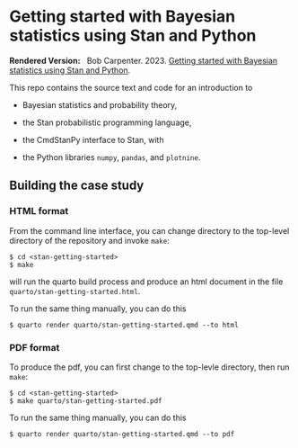 # Getting started with Bayesian statistics using Stan and Python

**Rendered Version:** &nbsp; Bob Carpenter. 2023. [Getting started with Bayesian statistics using Stan and Python](https://bob-carpenter.github.io/stan-getting-started/stan-getting-started.html).

This repo contains the source text and code for an introduction to

* Bayesian statistics and probability theory,

* the Stan probabilistic programming language,

* the CmdStanPy interface to Stan, with

* the Python libraries `numpy`, `pandas`, and `plotnine`.

## Building the case study

### HTML format

From the command line interface, you can change directory to the
top-level directory of the repository and invoke `make`:

```
$ cd <stan-getting-started>
$ make
```

will run the quarto build process and produce an html document in the
file `quarto/stan-getting-started.html`.  

To run the same thing manually, you can do this

```
$ quarto render quarto/stan-getting-started.qmd --to html 
```

### PDF format

To produce the pdf, you can first change to the top-levle directory,
then run `make`:

```
$ cd <stan-getting-started>
$ make quarto/stan-getting-started.pdf
```

To run the same thing manually, you can do this

```
$ quarto render quarto/stan-getting-started.qmd --to pdf
```



